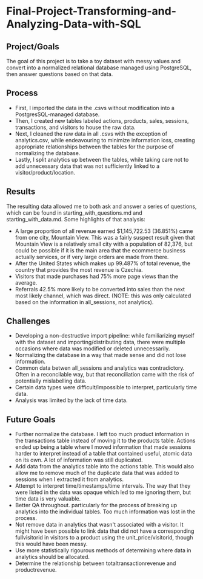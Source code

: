 # Final-Project-Transforming-and-Analyzing-Data-with-SQL

## Project/Goals
The goal of this project is to take a toy dataset with messy values and convert into a normalized relational database managed using PostgreSQL, then answer questions based on that data.

## Process

* First, I imported the data in the .csvs without modification into a PostgresSQL-managed database.
* Then, I created new tables labeled actions, products, sales, sessions, transactions, and visitors to house the raw data.
* Next, I cleaned the raw data in all .csvs with the exception of analytics.csv, while endeavouring to minimize information loss, creating appropriate relationships between the tables for the purpose of normalizing the database.
* Lastly, I split analytics up between the tables, while taking care not to add unnecessary data that was not sufficiently linked to a visitor/product/location.

## Results

The resulting data allowed me to both ask and answer a series of questions, which can be found in starting_with_questions.md and starting_with_data.md. Some highlights of that analysis:

* A large proportion of all revenue earned $1,145,722.53 (36.851%) came from one city, Mountain View. This was a fairly suspect result given that Mountain View is a relatively small city with a population of 82,376, but could be possible if it is the main area that the ecommerce business actually services, or if very large orders are made from there.
* After the United States which makes up 99.487% of total revenue, the country that provides the most revenue is Czechia.
* Visitors that made purchases had 75% more page views than the average.
* Referrals 42.5% more likely to be converted into sales than the next most likely channel, which was direct. (NOTE: this was only calculated based on the information in all_sessions, not analytics).

## Challenges 

* Developing a non-destructive import pipeline: while familiarizing myself with the dataset and importing/distributing data, there were multiple occasions where data was modified or deleted unnecessarily.
* Normalizing the database in a way that made sense and did not lose information.
* Common data betwen all_sessions and analytics was contradictory. Often in a reconcilable way, but that reconciliation came with the risk of potentially mislabelling data.
* Certain data types were difficult/impossible to interpret, particularly time data. 
* Analysis was limited by the lack of time data.


## Future Goals

* Further normalize the database. I left too much product information in the transactions table instead of moving it to the products table. Actions ended up being a table where I moved information that made sessions harder to interpret instead of a table that contained useful, atomic data on its own. A lot of information was still duplicated.
* Add data from the analytics table into the actions table. This would also allow me to remove much of the duplicate data that was added to sessions when I extracted it from analytics.
* Attempt to interpret time/timestamps/time intervals. The way that they were listed in the data was opaque which led to me ignoring them, but time data is very valuable.
* Better QA throughout. particularly for the process of breaking up analytics into the individual tables. Too much information was lost in the process.
* Not remove data in analytics that wasn't associated with a visitor. It might have been possible to link data that did not have a corresponding fullvisitorid in visitors to a product using the unit_price/visitorid, though this would have been messy.
* Use more statistically rigourous methods of determining where data in analytics should be allocated.
* Determine the relationship between totaltransactionrevenue and productrevenue.

